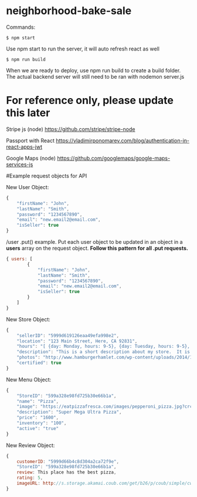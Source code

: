 # neighborhood-bake-sale

Commands:
```
$ npm start
```
Use npm start to run the server, it will auto refresh react as well

```
$ npm run build
```
When we are ready to deploy, use npm run build to create a build folder. The actual backend server will still need to be ran with nodemon server.js

# For reference only, please update this later
Stripe js (node)
https://github.com/stripe/stripe-node

Passport with React
https://vladimirponomarev.com/blog/authentication-in-react-apps-jwt

Google Maps (node)
https://github.com/googlemaps/google-maps-services-js

#Example request objects for API


New User Object:

```javascript
{ 
    "firstName": "John",
    "lastName": "Smith",
    "password": "1234567890",
    "email": "new.email2@email.com",
    "isSeller": true
}
```

/user .put() example.  Put each user object to be updated in an object in a **users** array on the request object.  **Follow this pattern for all .put requests.**

```javascript
{ users: [
        { 
            "firstName": "John",
            "lastName": "Smith",
            "password": "1234567890",
            "email": "new.email2@email.com",
            "isSeller": true
        }
    ] 
}
```


New Store Object:

```javascript
{ 
    "sellerID": "5999d619126eaa49efa998e2",
    "location": "123 Main Street, Here, CA 92831",
    "hours": "[ {day: Monday, hours: 9-5}, {day: Tuesday, hours: 9-5}, {day: Wednesday, hours: 9-5}, {day: Thursday, hours: 9-5}, {day: Friday, hours: 9-5}, ]",
    "description": "This is a short description about my store.  It is a store that sells things.",
    "photos": "http://www.hamburgerhamlet.com/wp-content/uploads/2014/11/the-hamburger-hamlet-sherman-oaks-40.jpg", 
    "certified": true
}
```


New Menu Object:

```javascript
{
    "StoreID": "599a328e98fd725b30e66b1a",
    "name": "Pizza",
    "image": "https://eatpizzafresca.com/images/pepperoni_pizza.jpg?crc=4023861219",
    "description": "Super Mega Ultra Pizza",
    "price": "1600",
    "inventory": "100",
    "active": "true"
}
```



New Review Object:

```javascript
{
    customerID: "5999d66b4c8d304a2ca72f9e",
    "StoreID": "599a328e98fd725b30e66b1a",
    review: This place has the best pizza, 
    rating: 5, 
    imageURL: http://s.storage.akamai.coub.com/get/b26/p/coub/simple/cw_timeline_pic/b527c0180dc/eb64b4e1c8b66e0d456c6/big_1464492066_image.jpg
}
```

